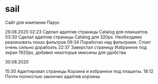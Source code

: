 # sail
Сайт для компании Парус

29.08.2020
02:23  Сделал адаптив страницы Catalog для планшетов.
03:30  Сделал адаптив страницы Catalog для 320px. Необходимо реализовать показ фильтров
09:34  Поработал над фильтрами. Стоит очень сильно дорабоать
22:37  Заверстал страницу Избранное под экран 1920px, добавил некоторые миксины для удобства

30.08.2020

15:30 Адаптировал страницы Корзина и избранное под плашеты.
18:12 Почти полностью закончил адаптив корзины